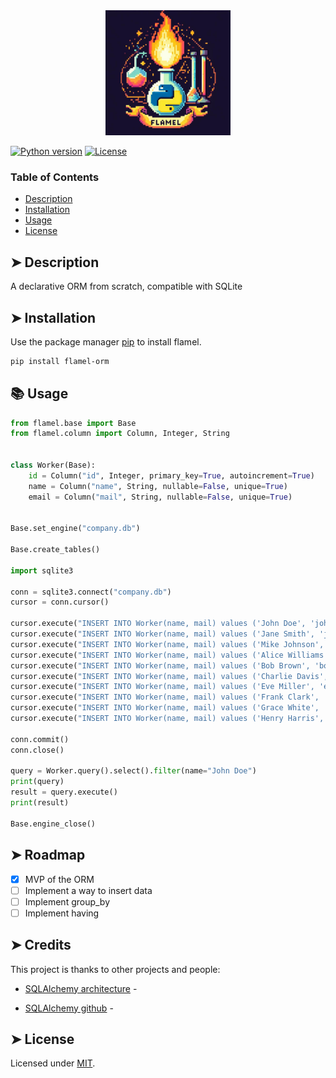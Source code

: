 
<center>
<img src="logo/logo_flamel.jpeg" alt="Flamel Logo" width="200"/>
</center>

[![Python version](https://img.shields.io/pypi/pyversions/your-project-name.svg)](https://pypi.org/project/your-project-name/)
[![License](https://img.shields.io/pypi/l/your-project-name.svg)](https://pypi.org/project/your-project-name/)

### Table of Contents

* [Description](#description)
* [Installation](#installation)
* [Usage](#usage)
* [License](#license)


## ➤ Description

A declarative ORM from scratch, compatible with SQLite

## ➤ Installation

Use the package manager [pip](https://pip.pypa.io/en/stable/) to install flamel.

```bash
pip install flamel-orm
```

## 📚 Usage

```python
from flamel.base import Base
from flamel.column import Column, Integer, String


class Worker(Base):
    id = Column("id", Integer, primary_key=True, autoincrement=True)
    name = Column("name", String, nullable=False, unique=True)
    email = Column("mail", String, nullable=False, unique=True)


Base.set_engine("company.db")

Base.create_tables()

import sqlite3

conn = sqlite3.connect("company.db")
cursor = conn.cursor()

cursor.execute("INSERT INTO Worker(name, mail) values ('John Doe', 'john.doe@example.com')")
cursor.execute("INSERT INTO Worker(name, mail) values ('Jane Smith', 'jane.smith@example.com')")
cursor.execute("INSERT INTO Worker(name, mail) values ('Mike Johnson', 'mike.johnson@example.com')")
cursor.execute("INSERT INTO Worker(name, mail) values ('Alice Williams', 'alice.williams@example.com')")
cursor.execute("INSERT INTO Worker(name, mail) values ('Bob Brown', 'bob.brown@example.com')")
cursor.execute("INSERT INTO Worker(name, mail) values ('Charlie Davis', 'charlie.davis@example.com')")
cursor.execute("INSERT INTO Worker(name, mail) values ('Eve Miller', 'eve.miller@example.com')")
cursor.execute("INSERT INTO Worker(name, mail) values ('Frank Clark', 'frank.clark@example.com')")
cursor.execute("INSERT INTO Worker(name, mail) values ('Grace White', 'grace.white@example.com')")
cursor.execute("INSERT INTO Worker(name, mail) values ('Henry Harris', 'henry.harris@example.com')")

conn.commit()
conn.close()

query = Worker.query().select().filter(name="John Doe")
print(query)
result = query.execute()
print(result)

Base.engine_close()
```

## ➤ Roadmap

- [x] MVP of the ORM
- [ ] Implement a way to insert data
- [ ] Implement group_by
- [ ] Implement having

## ➤ Credits

This project is thanks to other projects and people:

- [SQLAlchemy architecture](https://aosabook.org/en/v2/sqlalchemy.html) -

- [SQLAlchemy github](https://github.com/sqlalchemy/sqlalchemy) -

## ➤ License

Licensed under [MIT](https://opensource.org/licenses/MIT).
